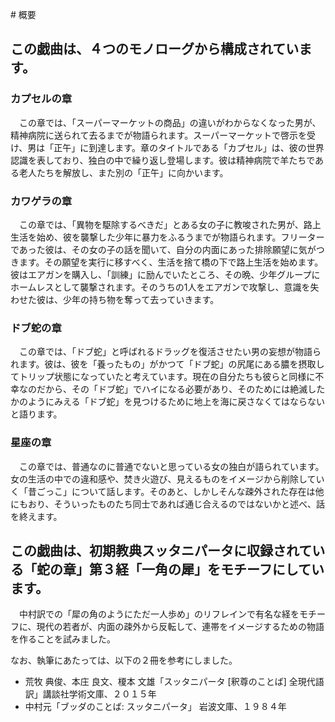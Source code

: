 ​# 概要
## この戯曲は、４つのモノローグから構成されています。
### カプセルの章

　この章では、「スーパーマーケットの商品」の違いがわからなくなった男が、精神病院に送られて去るまでが物語られます。スーパーマーケットで啓示を受け、男は「正午」に到達します。章のタイトルである「カプセル」は、彼の世界認識を表しており、独白の中で繰り返し登場します。彼は精神病院で羊たちである老人たちを解放し、また別の「正午」に向かいます。

### カワゲラの章

　この章では、「異物を駆除するべきだ」とある女の子に教唆された男が、路上生活を始め、彼を襲撃した少年に暴力をふるうまでが物語られます。フリーターであった彼は、その女の子の話を聞いて、自分の内面にあった排除願望に気がつきます。その願望を実行に移すべく、生活を捨て橋の下で路上生活を始めます。彼はエアガンを購入し、「訓練」に励んでいたところ、その晩、少年グループにホームレスとして襲撃されます。そのうちの1人をエアガンで攻撃し、意識を失わせた彼は、少年の持ち物を奪って去っていきます。

### ドブ蛇の章

　この章では、「ドブ蛇」と呼ばれるドラッグを復活させたい男の妄想が物語られます。彼は、彼を「養ったもの」がかつて「ドブ蛇」の尻尾にある膿を摂取してトリップ状態になっていたと考えています。現在の自分たちも彼らと同様に不幸なのだから、その「ドブ蛇」でハイになる必要があり、そのためには絶滅したかのようにみえる「ドブ蛇」を見つけるために地上を海に戻さなくてはならないと語ります。

### 星座の章

　この章では、普通なのに普通でないと思っている女の独白が語られています。女の生活の中での違和感や、焚き火遊び、見えるものをイメージから削除していく「昔ごっこ」について話します。そのあと、しかしそんな疎外された存在は他にもおり、そういったものたち同士であれば通じ合えるのではないかと述べ、話を終えます。

## この戯曲は、初期教典スッタニパータに収録されている「蛇の章」第３経「一角の犀」をモチーフにしています。

　中村訳での「犀の角のようにただ一人歩め」のリフレインで有名な経をモチーフに、現代の若者が、内面の疎外から反転して、連帯をイメージするための物語を作ることを試みました。

なお、執筆にあたっては、以下の２冊を参考にしました。

- 荒牧 典俊、本庄 良文、榎本 文雄「スッタニパータ [釈尊のことば] 全現代語訳」講談社学術文庫、２０１５年
- 中村元「ブッダのことば: スッタニパータ」 岩波文庫、１９８４年
